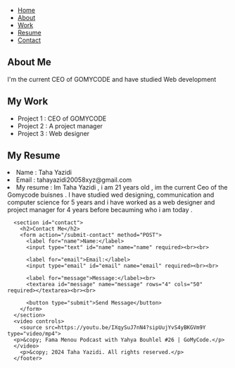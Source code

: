 <!DOCTYPE html>
<html lang="en">
<head>
    <meta charset="UTF-8">
    <meta name="viewport" content="width=device-width, initial-scale=1.0">
    <title>Document</title>
</head>
<body>
    <nav>
        <ul>
          <li><a href="#home">Home</a></li>
          <li><a href="#about">About</a></li>
          <li><a href="#work">Work</a></li>
          <li><a href="#resume">Resume</a></li>
          <li><a href="#contact">Contact</a></li>
        </ul>
      </nav>
      <section id="about">
        <h2>About Me</h2>
        <p>I'm the current CEO of GOMYCODE and have studied Web development</p>
      </section>
      <section id="work">
        <h2>My Work</h2>
        <ul>
          <li>Project 1 : CEO of GOMYCODE</li>
          <li>Project 2 : A project manager</li>
          <li>Project 3 : Web designer </li>
        </ul>
      </section>
      <section id="resume">
        <h2>My Resume</h2>
          <li>Name : Taha Yazidi</li>
          <li>Email : tahayazidi20058xyz@gmail.com</li>
          <li>My resume : Im Taha Yazidi , i am 21 years old , im the current Ceo of the Gomycode buisnes .
             I have studied wed designing, communication and computer science for 5 years and i have worked 
             as a web designer and project manager for 4 years before becauming who i am today .</li>
      </section>

      <section id="contact">
        <h2>Contact Me</h2>
        <form action="/submit-contact" method="POST">
          <label for="name">Name:</label>
          <input type="text" id="name" name="name" required><br><br>
          
          <label for="email">Email:</label>
          <input type="email" id="email" name="email" required><br><br>
          
          <label for="message">Message:</label><br>
          <textarea id="message" name="message" rows="4" cols="50" required></textarea><br><br>
          
          <button type="submit">Send Message</button>
        </form>
      </section>
      <video controls>
        <source src=https://youtu.be/IXqySuJ7nN4?sipUujYvS4yBKGVm9Y type="video/mp4">
      <p>&copy; Fama Menou Podcast with Yahya Bouhlel #26 | GoMyCode.</p>
      </video>
        <p>&copy; 2024 Taha Yazidi. All rights reserved.</p>
      </footer>
      
      

</body>
</html>
